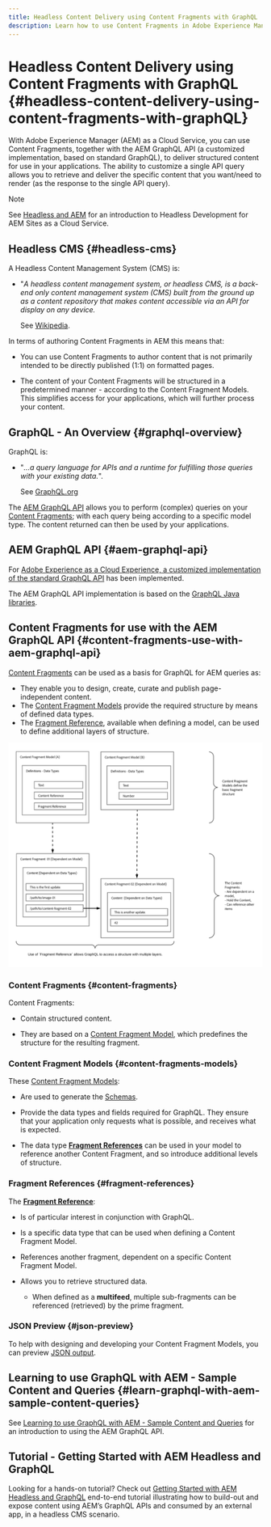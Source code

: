 ```yaml
---
title: Headless Content Delivery using Content Fragments with GraphQL
description: Learn how to use Content Fragments in Adobe Experience Manager (AEM) as a Cloud Service with GraphQL for Headless Content Delivery.
---
```


# Headless Content Delivery using Content Fragments with GraphQL {#headless-content-delivery-using-content-fragments-with-graphQL}

With Adobe Experience Manager (AEM) as a Cloud Service, you can use Content Fragments, together with the AEM GraphQL API (a customized implementation, based on standard GraphQL), to deliver structured content for use in your applications. The ability to customize a single API query allows you to retrieve and deliver the specific content that you want/need to render (as the response to the single API query).

>[!NOTE]
>
>See [Headless and AEM](/help/implementing/developing/headless/introduction.md) for an introduction to Headless Development for AEM Sites as a Cloud Service.

## Headless CMS {#headless-cms}

A Headless Content Management System (CMS) is:

* "*A headless content management system, or headless CMS, is a back-end only content management system (CMS) built from the ground up as a content repository that makes content accessible via an API for display on any device.*

  See [Wikipedia](https://en.wikipedia.org/wiki/Headless_content_management_system).

In terms of authoring Content Fragments in AEM this means that:

* You can use Content Fragments to author content that is not primarily intended to be directly published (1:1) on formatted pages.

* The content of your Content Fragments will be structured in a predetermined manner - according to the Content Fragment Models. This simplifies access for your applications, which will further process your content. 

## GraphQL - An Overview {#graphql-overview}

GraphQL is:

* "*...a query language for APIs and a runtime for fulfilling those queries with your existing data.*". 

  See [GraphQL.org](https://graphql.org)

The [AEM GraphQL API](#aem-graphql-api) allows you to perform (complex) queries on your [Content Fragments](/help/assets/content-fragments/content-fragments.md); with each query being according to a specific model type. The content returned can then be used by your applications. 

## AEM GraphQL API {#aem-graphql-api}

For [Adobe Experience as a Cloud Experience, a customized implementation of the standard GraphQL API](/help/assets/content-fragments/graphql-api-content-fragments.md) has been implemented. 

The AEM GraphQL API implementation is based on the [GraphQL Java libraries](https://graphql.org/code/#java).

## Content Fragments for use with the AEM GraphQL API {#content-fragments-use-with-aem-graphql-api}

[Content Fragments](#content-fragments) can be used as a basis for GraphQL for AEM queries as:

* They enable you to design, create, curate and publish page-independent content.
* The [Content Fragment Models](#content-fragments-models) provide the required structure by means of defined data types.
* The [Fragment Reference](#fragment-references), available when defining a model, can be used to define additional layers of structure.

![Content Fragments for use with GraphQL](assets/cfm-nested-01.png "Content Fragments for use with GraphQL")

### Content Fragments {#content-fragments}

Content Fragments:

* Contain structured content.

* They are based on a [Content Fragment Model](#content-fragments-models), which predefines the structure for the resulting fragment.
  
### Content Fragment Models {#content-fragments-models}

These [Content Fragment Models](/help/assets/content-fragments/content-fragments-models.md):

* Are used to generate the [Schemas](https://graphql.org/learn/schema/).

* Provide the data types and fields required for GraphQL. They ensure that your application only requests what is possible, and receives what is expected.

* The data type **[Fragment References](#fragment-references)** can be used in your model to reference another Content Fragment, and so introduce additional levels of structure.

### Fragment References {#fragment-references}

The **[Fragment Reference](/help/assets/content-fragments/content-fragments-models.md#fragment-reference-nested-fragments)**:

* Is of particular interest in conjunction with GraphQL.

* Is a specific data type that can be used when defining a Content Fragment Model.

* References another fragment, dependent on a specific Content Fragment Model.

* Allows you to retrieve structured data.

  * When defined as a **multifeed**, multiple sub-fragments can be referenced (retrieved) by the prime fragment.

### JSON Preview {#json-preview}

To help with designing and developing your Content Fragment Models, you can preview [JSON output](/help/assets/content-fragments/content-fragments-json-preview.md).

## Learning to use GraphQL with AEM - Sample Content and Queries {#learn-graphql-with-aem-sample-content-queries}

See [Learning to use GraphQL with AEM - Sample Content and Queries](/help/assets/content-fragments/content-fragments-graphql-samples.md) for an introduction to using the AEM GraphQL API.

## Tutorial - Getting Started with AEM Headless and GraphQL

Looking for a hands-on tutorial? Check out [Getting Started with AEM Headless and GraphQL](https://experienceleague.adobe.com/docs/experience-manager-learn/getting-started-with-aem-headless/graphql/overview.html) end-to-end tutorial illustrating how to build-out and expose content using AEM’s GraphQL APIs and consumed by an external app, in a headless CMS scenario.